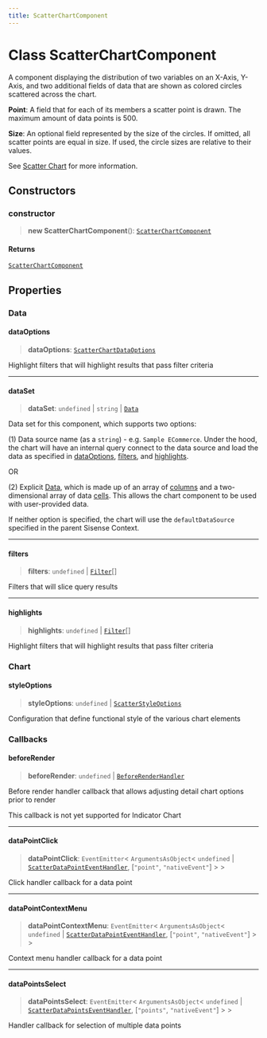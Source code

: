 ```yaml
---
title: ScatterChartComponent
---
```


# Class ScatterChartComponent

A component displaying the distribution of two variables on an X-Axis, Y-Axis,
and two additional fields of data that are shown as colored circles scattered across the chart.

**Point**: A field that for each of its members a scatter point is drawn. The maximum amount of data points is 500.

**Size**: An optional field represented by the size of the circles.
If omitted, all scatter points are equal in size. If used, the circle sizes are relative to their values.

See [Scatter Chart](https://docs.sisense.com/main/SisenseLinux/scatter-chart.htm) for more information.

## Constructors

### constructor

> **new ScatterChartComponent**(): [`ScatterChartComponent`](class.ScatterChartComponent.md)

#### Returns

[`ScatterChartComponent`](class.ScatterChartComponent.md)

## Properties

### Data

#### dataOptions

> **dataOptions**: [`ScatterChartDataOptions`](../../sdk-ui/interfaces/interface.ScatterChartDataOptions.md)

Highlight filters that will highlight results that pass filter criteria

***

#### dataSet

> **dataSet**: `undefined` \| `string` \| [`Data`](../../sdk-data/interfaces/interface.Data.md)

Data set for this component, which supports two options:

(1) Data source name (as a `string`) - e.g. `Sample ECommerce`. Under the hood,
the chart will have an internal query connect to the data source
and load the data as specified in [dataOptions](class.ScatterChartComponent.md#dataoptions), [filters](class.ScatterChartComponent.md#filters), and [highlights](class.ScatterChartComponent.md#highlights).

OR

(2) Explicit [Data](../../sdk-data/interfaces/interface.Data.md), which is made up of
an array of [columns](../../sdk-data/interfaces/interface.Column.md)
and a two-dimensional array of data [cells](../../sdk-data/interfaces/interface.Cell.md).
This allows the chart component to be used
with user-provided data.

If neither option is specified,
the chart will use the `defaultDataSource` specified in the parent Sisense Context.

***

#### filters

> **filters**: `undefined` \| [`Filter`](../../sdk-data/interfaces/interface.Filter.md)[]

Filters that will slice query results

***

#### highlights

> **highlights**: `undefined` \| [`Filter`](../../sdk-data/interfaces/interface.Filter.md)[]

Highlight filters that will highlight results that pass filter criteria

### Chart

#### styleOptions

> **styleOptions**: `undefined` \| [`ScatterStyleOptions`](../../sdk-ui/interfaces/interface.ScatterStyleOptions.md)

Configuration that define functional style of the various chart elements

### Callbacks

#### beforeRender

> **beforeRender**: `undefined` \| [`BeforeRenderHandler`](../../sdk-ui/type-aliases/type-alias.BeforeRenderHandler.md)

Before render handler callback that allows adjusting
detail chart options prior to render

This callback is not yet supported for Indicator Chart

***

#### dataPointClick

> **dataPointClick**: `EventEmitter`\< `ArgumentsAsObject`\< `undefined` \| [`ScatterDataPointEventHandler`](../../sdk-ui/type-aliases/type-alias.ScatterDataPointEventHandler.md), [`"point"`, `"nativeEvent"`] \> \>

Click handler callback for a data point

***

#### dataPointContextMenu

> **dataPointContextMenu**: `EventEmitter`\< `ArgumentsAsObject`\< `undefined` \| [`ScatterDataPointEventHandler`](../../sdk-ui/type-aliases/type-alias.ScatterDataPointEventHandler.md), [`"point"`, `"nativeEvent"`] \> \>

Context menu handler callback for a data point

***

#### dataPointsSelect

> **dataPointsSelect**: `EventEmitter`\< `ArgumentsAsObject`\< `undefined` \| [`ScatterDataPointsEventHandler`](../../sdk-ui/type-aliases/type-alias.ScatterDataPointsEventHandler.md), [`"points"`, `"nativeEvent"`] \> \>

Handler callback for selection of multiple data points
